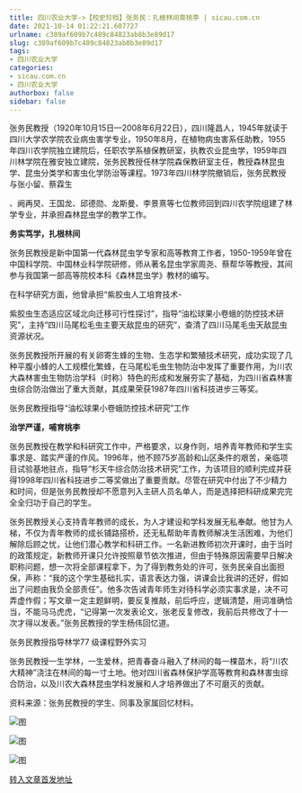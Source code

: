 ```yaml
---
title: 四川农业大学->【校史珍档】张务民：扎根林间育桃李 | sicau.com.cn
date: 2021-10-14 01:22:21.607727
urlname: c389af609b7c489c84823ab8b3e89d17
slug: c389af609b7c489c84823ab8b3e89d17
tags: 
- 四川农业大学
categories:
- sicau.com.cn
- 四川农业大学
authorbox: false
sidebar: false
---
```

张务民教授（1920年10月15日—2008年6月22日），四川隆昌人，1945年就读于四川大学农学院农业病虫害学专业，1950年8月，在植物病虫害系任助教，1955年四川农学院独立建院后，任职农学系植保教研室，执教农业昆虫学，1959年四川林学院在雅安独立建院，张务民教授任林学院森保教研室主任，教授森林昆虫学、昆虫分类学和害虫化学防治等课程。1973年四川林学院撤销后，张务民教授与张小留、蔡霖生
<!--more-->
、阙再炅、王国龙、邱德勋、龙斯曼、李景熹等七位教师回到四川农学院组建了林学专业，并承担森林昆虫学的教学工作。

**务实笃学，扎根林间**

张务民教授是新中国第一代森林昆虫学专家和高等教育工作者，1950-1959年曾在中国科学院、中国林业科学院研修，师从著名昆虫学家周尧、蔡帮华等教授，其间参与我国第一部高等院校本科《森林昆虫学》教材的编写。

在科学研究方面，他曾承担“紫胶虫人工培育技术-

紫胶虫生态适应区域北向迁移可行性探讨”，指导“油松球果小卷蛾的防控技术研究”，主持“四川马尾松毛虫主要天敌昆虫的研究”，查清了四川马尾毛虫天敌昆虫资源状况。

张务民教授所开展的有关卵寄生蜂的生物、生态学和繁殖技术研究，成功实现了几种平腹小蜂的人工规模化繁蜂，在马尾松毛虫生物防治中发挥了重要作用，为川农大森林害虫生物防治学科（时称）特色的形成和发展夯实了基础，为四川省森林害虫综合防治做出了重大贡献，其成果荣获1987年四川省科技进步三等奖。

张务民教授指导“油松球果小卷蛾防控技术研究”工作

**治学严谨，哺育桃李**

张务民教授在教学和科研究工作中，严格要求，以身作则，培养青年教师和学生实事求是、踏实严谨的作风。1996年，他不顾75岁高龄和山区条件的艰苦，亲临项目试验基地驻点，指导“杉天牛综合防治技术研究”工作，为该项目的顺利完成并获得1998年四川省科技进步二等奖做出了重要贡献。尽管在研究中付出了不少精力和时间，但是张务民教授却不愿意列入主研人员名单人，而是选择把科研成果完完全全归功于自己的学生。

张务民教授关心支持青年教师的成长，为人才建设和学科发展无私奉献。他甘为人梯，不仅为青年教师的成长铺路搭桥，还无私帮助年青教师解决生活困难，为他们解除后顾之忧，让他们潜心教学和科研工作。一名新进教师初次开课时，由于当时的政策规定，新教师开课只允许按照章节依次推进，但由于特殊原因需要早日解决职称问题，想一次将全部课程拿下，为了得到教务处的许可，张务民亲自出面担保，声称：“我的这个学生基础扎实，语言表达力强，讲课会比我讲的还好，假如出了问题由我负全部责任”。他多次告诫青年师生对待科学必须实事求是，决不可弄虚作假；写文章一定主题鲜明，要反复推敲，前后呼应，逻辑清楚，用词准确恰当，不能马马虎虎，“记得第一次发表论文，张老反复修改，我前后共修改了十一次才得以发表。”张务民教授的学生杨伟回忆道。

张务民教授指导林学77 级课程野外实习

张务民教授一生学林，一生爱林，把青春奋斗融入了林间的每一棵苗木，将“川农大精神”浇注在林间的每一寸土地。他对四川省森林保护学高等教育和森林害虫综合防治，以及川农大森林昆虫学科发展和人才培养做出了不可磨灭的贡献。

资料来源：张务民教授的学生、同事及家属回忆材料。

![图](https://news.sicau.edu.cn/__local/6/78/0F/1C88406E6985DB0D6E897DC4B16_EF270D27_1606A1.png)

![图](https://news.sicau.edu.cn/__local/5/F4/0A/9CCF652858126AF3CAB5AA1DF76_1ECFFE8E_19A798.png)

![图](https://news.sicau.edu.cn/__local/1/D7/D0/A08186EA65174EB85DACC7F5F7D_DE718AF9_14F5EB.png)

[转入文章首发地址](https://news.sicau.edu.cn/info/1078/64885.htm)
